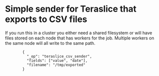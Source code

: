 # Simple sender for Teraslice that exports to CSV files

If you run this in a cluster you either need a shared filesystem or will have files stored on each node that has workers for the job. Multiple workers on the same node will all write to the same path.

```
        {
          "_op": "teraslice_csv_sender",
          "fields": ["value", "date"],
          "filename": "/tmp/exported"
        }
```